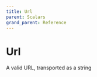 ```yaml
---
title: Url
parent: Scalars
grand_parent: Reference
---
```


# Url

A valid URL, transported as a string

